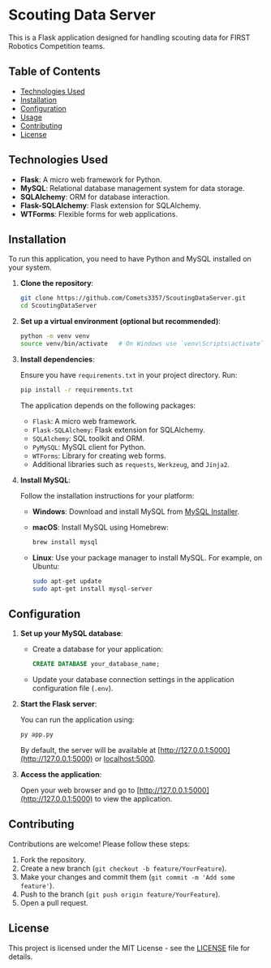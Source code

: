 # Scouting Data Server

This is a Flask application designed for handling scouting data for FIRST Robotics Competition teams. 

## Table of Contents

- [Technologies Used](#technologies-used)
- [Installation](#installation)
- [Configuration](#configuration)
- [Usage](#usage)
- [Contributing](#contributing)
- [License](#license)

## Technologies Used

- **Flask**: A micro web framework for Python.
- **MySQL**: Relational database management system for data storage.
- **SQLAlchemy**: ORM for database interaction.
- **Flask-SQLAlchemy**: Flask extension for SQLAlchemy.
- **WTForms**: Flexible forms for web applications.

## Installation

To run this application, you need to have Python and MySQL installed on your system.

1. **Clone the repository**:

   ```bash
   git clone https://github.com/Comets3357/ScoutingDataServer.git
   cd ScoutingDataServer
   ```

2. **Set up a virtual environment (optional but recommended)**:

   ```bash
   python -m venv venv
   source venv/bin/activate   # On Windows use `venv\Scripts\activate`
   ```

3. **Install dependencies**:

   Ensure you have `requirements.txt` in your project directory. Run:

   ```bash
   pip install -r requirements.txt
   ```

   The application depends on the following packages:

   - `Flask`: A micro web framework.
   - `Flask-SQLAlchemy`: Flask extension for SQLAlchemy.
   - `SQLAlchemy`: SQL toolkit and ORM.
   - `PyMySQL`: MySQL client for Python.
   - `WTForms`: Library for creating web forms.
   - Additional libraries such as `requests`, `Werkzeug`, and `Jinja2`.

4. **Install MySQL**:

   Follow the installation instructions for your platform:

   - **Windows**: Download and install MySQL from [MySQL Installer](https://dev.mysql.com/downloads/installer/).
   - **macOS**: Install MySQL using Homebrew:

     ```bash
     brew install mysql
     ```
   - **Linux**: Use your package manager to install MySQL. For example, on Ubuntu:

     ```bash
     sudo apt-get update
     sudo apt-get install mysql-server
     ```

## Configuration

1. **Set up your MySQL database**:
   
   - Create a database for your application:

     ```sql
     CREATE DATABASE your_database_name;
     ```

   - Update your database connection settings in the application configuration file (`.env`).

2. **Start the Flask server**:

   You can run the application using:

   ```bash
   py app.py
   ```

   By default, the server will be available at [http://127.0.0.1:5000](http://127.0.0.1:5000) or [localhost:5000](localhost:5000).

2. **Access the application**:
   
   Open your web browser and go to [http://127.0.0.1:5000](http://127.0.0.1:5000) to view the application.

## Contributing

Contributions are welcome! Please follow these steps:

1. Fork the repository.
2. Create a new branch (`git checkout -b feature/YourFeature`).
3. Make your changes and commit them (`git commit -m 'Add some feature'`).
4. Push to the branch (`git push origin feature/YourFeature`).
5. Open a pull request.

## License

This project is licensed under the MIT License - see the [LICENSE](LICENSE) file for details.
